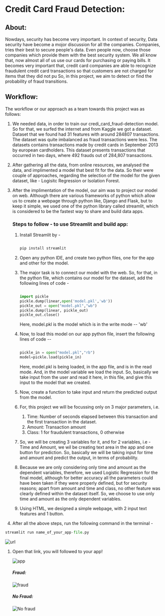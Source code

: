 # Credit Card Fraud Detection:

## About:

Nowdays, security has become very important. In context of security, Data security have become a mojor 
discussion for all the companies. Companies, tries their best to secure people's data. Even people now, choose those companies
which provide them with the best security system.
We all know that, now almost all of us use our cards for purchasing or paying bills. It becomes very important that, credit card companies are able to 
recognize fraudulent credit card transactions so that customers are not charged for items that they did not pu
So, in this project, we aim to detect or find the probability of fraud transitions.

## Workflow:

The workflow or our approach as a team towards this project was as follows:

1. We needed data, in order to train our credi_card_fraud-detection model. So for that, we surfed the internet and from Kaggle we got a dataset.
   Dataset that we found had 31 features with around 284807 transactions. The dataset was quite imbalanced as fraud transactions were less.
   The datasets contains transactions made by credit cards in September 2013 by european cardholders.
   This dataset presents transactions that occurred in two days, where 492 frauds out of 284,807 transactions.

1. After gathering all the data, from online resources, we analysed the data, and implimented a model that best fit for the data.
   So their were couple of approaches, regarding the selection of the model for the given dataset, like - Logisitc Regression or Isolation Forest.
   
1. After the implimentation of the model, our aim was to project our model on web. Although there are various frameworks of python which allow us to 
   create a webpage through python like, Django and Flask, but to keep it simple, we used one of the python library called streamlit, which is considered to
   be the fastest way to share and build data apps.
   
   ### Steps to follow - to use Streamlit and build app: 
   
   1. Install Streamlit by - 
      ``` py
      
      pip install streamlit
      
      ```
   
   1. Open any python IDE, and create two python files, one for the app and other for the model.
   1. The major task is to connect our model with the web. So, for that, in the python file, which contains our model for the dataset, add the following lines of 
      code - 
      
      ``` py
      
      import pickle
      pickle.dump(linear,open('model.pkl','wb'))
      pickle_out = open("model.pkl","wb")
      pickle.dump(linear, pickle_out)
      pickle_out.close()
      
      ```
      
      Here, model.pkl is the model which is in the write mode -- 'wb'
      
   1. Now, to load this model on our app python file, insert the following lines of code -- 
   
      ``` py
      
      pickle_in = open("model.pkl","rb")
      model=pickle.load(pickle_in)

      ```
      
      Here, model.pkl is being loaded, in the app file, and is in the read mode. And, in the model variable we load the input.
      So, basically we take input from the user and read it here, in this file, and give this input to the model that we created.
      
   1. Now, create a function to take input and return the predicted output from the model.
   1. For, this project we will be focussing only on 3 major parameters, i.e.
     
      1. Time: Number of seconds elapsed between this transaction and the first transaction in the dataset.
      1. Amount: Transaction amount
      1. Class: 1 for fraudulent transactions, 0 otherwise
      
   1. So, we will be creating 3 variables for it, and for 2 variables, i.e -
      Time and Amount, we wil be creating text area in the app and one button for prediction.
      So, basically we will be taking input for time and amount and predict the output, in terms of probability.
      
   1. Because we are only considering only time and amount as the dependent variables, therefore, we used Logistic Regression for the final model, 
      although for better accuracy all the parameters could have been taken if they were properly defined, but for security reasons; apart from amount and time and class, 
      no other feature was clearly defined within the dataset itself. So, we choose to use only time and amount as the only dependent variables.
      
   1. Using HTML, we designed a simple webpage, with 2 input text features and 1 button. 
   
   
   
1. After all the above steps, run the following command in the terminal - 

``` py
streamlit run name_of_your_app-file.py

```
   ![url](https://user-images.githubusercontent.com/60755716/102591564-39492100-4138-11eb-8690-f6eb15dda8ba.png)
   

1. Open that link, you will followed to your app! 
   
   ![app](https://user-images.githubusercontent.com/60755716/102591804-a066d580-4138-11eb-9ae7-b49cc42faf52.png)
   
   ##### Fraud:
    
   ![fraud](https://user-images.githubusercontent.com/60755716/102591903-bd030d80-4138-11eb-83ee-afd5a9297e1f.png)

   ##### No Fraud:
   
   ![No fraud](https://user-images.githubusercontent.com/60755716/102591977-d5732800-4138-11eb-8570-c2e773032da7.png)


